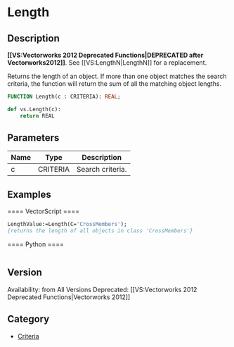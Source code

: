 # Length

## Description
<b>[[VS:Vectorworks 2012 Deprecated Functions|DEPRECATED after Vectorworks2012]]</b>. See [[VS:LengthN|LengthN]] for a replacement.

Returns the length of an object. If more than one object matches the search criteria, the function will return the sum of all the matching object lengths.

```pascal
FUNCTION Length(c : CRITERIA): REAL;
```

```python
def vs.Length(c):
    return REAL
```

## Parameters
|Name|Type|Description|
|---|---|---|
|c|CRITERIA|Search criteria.|

## Examples
==== VectorScript ====
```pascal
LengthValue:=Length(C='CrossMembers');
{returns the length of all objects in class 'CrossMembers'}
```
==== Python ====
```python

```

## Version
Availability: from All Versions
Deprecated: [[VS:Vectorworks 2012 Deprecated Functions|Vectorworks 2012]]

## Category
* [Criteria](../Categories/Criteria.md)
